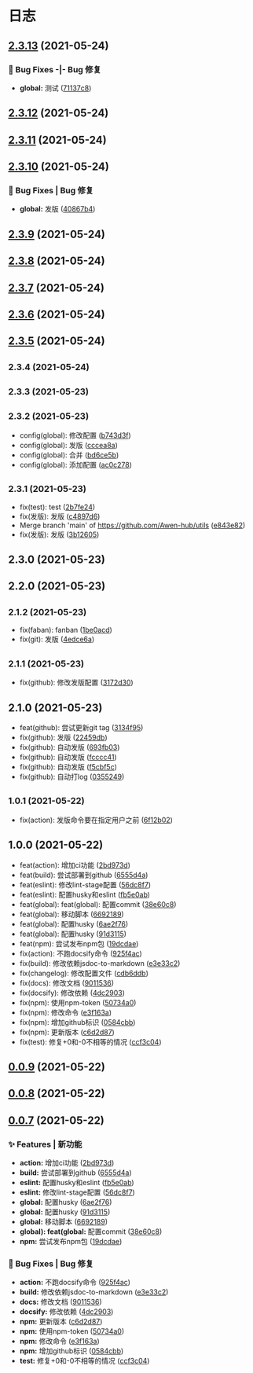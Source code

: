# 日志

## [2.3.13](https://github.com/Awen-hub/utils/compare/v2.3.12...v2.3.13) (2021-05-24)


### 🐛 Bug Fixes -|- Bug 修复

* **global:** 测试 ([71137c8](https://github.com/Awen-hub/utils/commit/71137c8))

## [2.3.12](https://github.com/Awen-hub/utils/compare/v2.3.11...v2.3.12) (2021-05-24)

## [2.3.11](https://github.com/Awen-hub/utils/compare/v2.3.10...v2.3.11) (2021-05-24)

## [2.3.10](https://github.com/Awen-hub/utils/compare/v2.3.9...v2.3.10) (2021-05-24)


### 🐛 Bug Fixes | Bug 修复

* **global:** 发版 ([40867b4](https://github.com/Awen-hub/utils/commit/40867b4))

## [2.3.9](https://github.com/Awen-hub/utils/compare/v2.3.8...v2.3.9) (2021-05-24)

## [2.3.8](https://github.com/Awen-hub/utils/compare/v2.3.7...v2.3.8) (2021-05-24)

## [2.3.7](https://github.com/Awen-hub/utils/compare/v2.3.6...v2.3.7) (2021-05-24)

## [2.3.6](https://github.com/Awen-hub/utils/compare/v2.3.5...v2.3.6) (2021-05-24)

## [2.3.5](https://github.com/Awen-hub/utils/compare/v2.3.4...v2.3.5) (2021-05-24)

## <small>2.3.4 (2021-05-24)</small>

## <small>2.3.3 (2021-05-23)</small>

## <small>2.3.2 (2021-05-23)</small>

* config(global): 修改配置 ([b743d3f](https://github.com/Awen-hub/utils/commit/b743d3f))
* config(global): 发版 ([cccea8a](https://github.com/Awen-hub/utils/commit/cccea8a))
* config(global): 合并 ([bd6ce5b](https://github.com/Awen-hub/utils/commit/bd6ce5b))
* config(global): 添加配置 ([ac0c278](https://github.com/Awen-hub/utils/commit/ac0c278))

## <small>2.3.1 (2021-05-23)</small>

* fix(test): test ([2b7fe24](https://github.com/Awen-hub/utils/commit/2b7fe24))
* fix(发版): 发版 ([c4897d6](https://github.com/Awen-hub/utils/commit/c4897d6))
* Merge branch 'main' of https://github.com/Awen-hub/utils ([e843e82](https://github.com/Awen-hub/utils/commit/e843e82))
* fix(发版): 发版 ([3b12605](https://github.com/Awen-hub/utils/commit/3b12605))

## 2.3.0 (2021-05-23)

## 2.2.0 (2021-05-23)

## <small>2.1.2 (2021-05-23)</small>

* fix(faban): fanban ([1be0acd](https://github.com/Awen-hub/utils/commit/1be0acd))
* fix(git): 发版 ([4edce6a](https://github.com/Awen-hub/utils/commit/4edce6a))

## <small>2.1.1 (2021-05-23)</small>

* fix(github): 修改发版配置 ([3172d30](https://github.com/Awen-hub/utils/commit/3172d30))

## 2.1.0 (2021-05-23)

* feat(github): 尝试更新git tag ([3134f95](https://github.com/Awen-hub/utils/commit/3134f95))
* fix(github): 发版 ([22459db](https://github.com/Awen-hub/utils/commit/22459db))
* fix(github): 自动发版 ([693fb03](https://github.com/Awen-hub/utils/commit/693fb03))
* fix(github): 自动发版 ([fcccc41](https://github.com/Awen-hub/utils/commit/fcccc41))
* fix(github): 自动发版 ([f5cbf5c](https://github.com/Awen-hub/utils/commit/f5cbf5c))
* fix(github): 自动打log ([0355249](https://github.com/Awen-hub/utils/commit/0355249))

## <small>1.0.1 (2021-05-22)</small>

* fix(action): 发版命令要在指定用户之前 ([6f12b02](https://github.com/Awen-hub/utils/commit/6f12b02))

## 1.0.0 (2021-05-22)

* feat(action): 增加ci功能 ([2bd973d](https://github.com/Awen-hub/utils/commit/2bd973d))
* feat(build): 尝试部署到github ([6555d4a](https://github.com/Awen-hub/utils/commit/6555d4a))
* feat(eslint): 修改lint-stage配置 ([56dc8f7](https://github.com/Awen-hub/utils/commit/56dc8f7))
* feat(eslint): 配置husky和eslint ([fb5e0ab](https://github.com/Awen-hub/utils/commit/fb5e0ab))
* feat(global): feat(global): 配置commit ([38e60c8](https://github.com/Awen-hub/utils/commit/38e60c8))
* feat(global): 移动脚本 ([6692189](https://github.com/Awen-hub/utils/commit/6692189))
* feat(global): 配置husky ([6ae2f76](https://github.com/Awen-hub/utils/commit/6ae2f76))
* feat(global): 配置husky ([91d3115](https://github.com/Awen-hub/utils/commit/91d3115))
* feat(npm): 尝试发布npm包 ([19dcdae](https://github.com/Awen-hub/utils/commit/19dcdae))
* fix(action): 不跑docsify命令 ([925f4ac](https://github.com/Awen-hub/utils/commit/925f4ac))
* fix(build): 修改依赖jsdoc-to-markdown ([e3e33c2](https://github.com/Awen-hub/utils/commit/e3e33c2))
* fix(changelog): 修改配置文件 ([cdb6ddb](https://github.com/Awen-hub/utils/commit/cdb6ddb))
* fix(docs): 修改文档 ([9011536](https://github.com/Awen-hub/utils/commit/9011536))
* fix(docsify): 修改依赖 ([4dc2903](https://github.com/Awen-hub/utils/commit/4dc2903))
* fix(npm): 使用npm-token ([50734a0](https://github.com/Awen-hub/utils/commit/50734a0))
* fix(npm): 修改命令 ([e3f163a](https://github.com/Awen-hub/utils/commit/e3f163a))
* fix(npm): 增加github标识 ([0584cbb](https://github.com/Awen-hub/utils/commit/0584cbb))
* fix(npm): 更新版本 ([c6d2d87](https://github.com/Awen-hub/utils/commit/c6d2d87))
* fix(test): 修复+0和-0不相等的情况 ([ccf3c04](https://github.com/Awen-hub/utils/commit/ccf3c04))

## [0.0.9](https://github.com/Awen-hub/utils/compare/v0.0.8...v0.0.9) (2021-05-22)



## [0.0.8](https://github.com/Awen-hub/utils/compare/v0.0.7...v0.0.8) (2021-05-22)



## [0.0.7](https://github.com/Awen-hub/utils/compare/38e60c8...v0.0.7) (2021-05-22)


### ✨ Features | 新功能

* **action:** 增加ci功能 ([2bd973d](https://github.com/Awen-hub/utils/commit/2bd973d))
* **build:** 尝试部署到github ([6555d4a](https://github.com/Awen-hub/utils/commit/6555d4a))
* **eslint:** 配置husky和eslint ([fb5e0ab](https://github.com/Awen-hub/utils/commit/fb5e0ab))
* **eslint:** 修改lint-stage配置 ([56dc8f7](https://github.com/Awen-hub/utils/commit/56dc8f7))
* **global:** 配置husky ([6ae2f76](https://github.com/Awen-hub/utils/commit/6ae2f76))
* **global:** 配置husky ([91d3115](https://github.com/Awen-hub/utils/commit/91d3115))
* **global:** 移动脚本 ([6692189](https://github.com/Awen-hub/utils/commit/6692189))
* **global): feat(global:** 配置commit ([38e60c8](https://github.com/Awen-hub/utils/commit/38e60c8))
* **npm:** 尝试发布npm包 ([19dcdae](https://github.com/Awen-hub/utils/commit/19dcdae))


### 🐛 Bug Fixes | Bug 修复

* **action:** 不跑docsify命令 ([925f4ac](https://github.com/Awen-hub/utils/commit/925f4ac))
* **build:** 修改依赖jsdoc-to-markdown ([e3e33c2](https://github.com/Awen-hub/utils/commit/e3e33c2))
* **docs:** 修改文档 ([9011536](https://github.com/Awen-hub/utils/commit/9011536))
* **docsify:** 修改依赖 ([4dc2903](https://github.com/Awen-hub/utils/commit/4dc2903))
* **npm:** 更新版本 ([c6d2d87](https://github.com/Awen-hub/utils/commit/c6d2d87))
* **npm:** 使用npm-token ([50734a0](https://github.com/Awen-hub/utils/commit/50734a0))
* **npm:** 修改命令 ([e3f163a](https://github.com/Awen-hub/utils/commit/e3f163a))
* **npm:** 增加github标识 ([0584cbb](https://github.com/Awen-hub/utils/commit/0584cbb))
* **test:** 修复+0和-0不相等的情况 ([ccf3c04](https://github.com/Awen-hub/utils/commit/ccf3c04))
